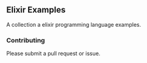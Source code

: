 ## Elixir Examples
A collection a elixir programming language examples.

### Contributing
Please submit a pull request or issue.
